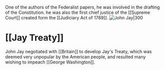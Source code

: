 One of the authors of the Federalist papers, he was involved in the drafting of the Constitution. he was also the first chief justice of the [[Supreme Court]] created form the [[Judiciary Act of 1789]].
![John Jay|300](https://upload.wikimedia.org/wikipedia/commons/thumb/7/72/John_Jay_%28Gilbert_Stuart_portrait%29.jpg/220px-John_Jay_%28Gilbert_Stuart_portrait%29.jpg)
# [[Jay Treaty]]
John Jay negotiated with [[Britain]] to develop Jay's Treaty, which was deemed very unpopular by the American people, and resulted many wishing to impeach [[George Washington]].